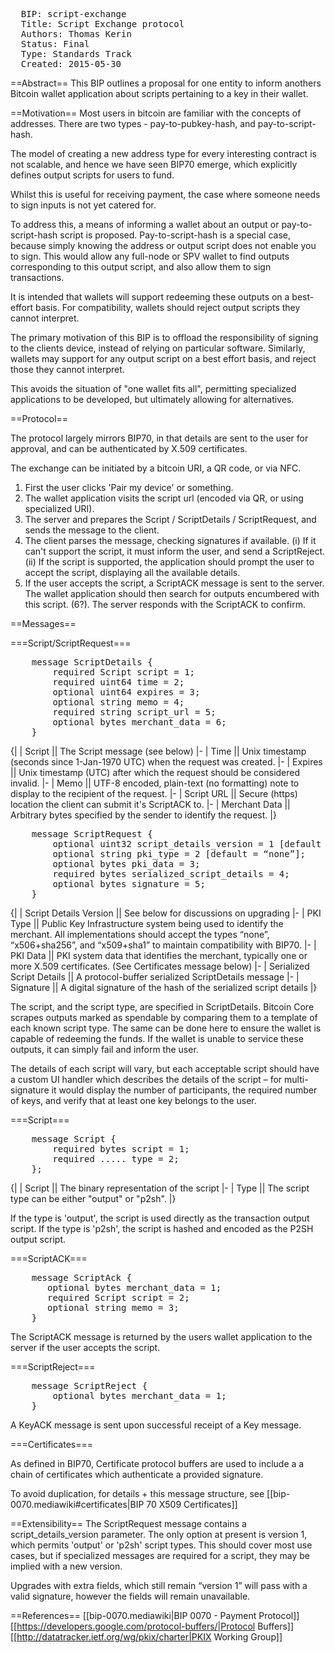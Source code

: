 <pre>
  BIP: script-exchange
  Title: Script Exchange protocol
  Authors: Thomas Kerin
  Status: Final
  Type: Standards Track
  Created: 2015-05-30
</pre>

==Abstract==
 This BIP outlines a proposal for one entity to inform anothers Bitcoin wallet 
 application about scripts pertaining to a key in their wallet. 
 
==Motivation==
 Most users in bitcoin are familiar with the concepts of addresses. There are
 two types - pay-to-pubkey-hash, and pay-to-script-hash.   
 
 The model of creating a new address type for every interesting contract is not
 scalable, and hence we have seen BIP70 emerge, which explicitly defines output
 scripts for users to fund. 
 
 Whilst this is useful for receiving payment, the case where someone needs to 
 sign inputs is not yet catered for. 
  
 To address this, a means of informing a wallet about an output or pay-to-script-hash 
 script is proposed. Pay-to-script-hash is a special case, because simply knowing
 the address or output script does not enable you to sign. This would allow any 
 full-node or SPV wallet to find outputs corresponding to this output script, 
 and also allow them to sign transactions. 
  
 It is intended that wallets will support redeeming these outputs on a best-effort
 basis. For compatibility, wallets should reject output scripts they cannot interpret.
 
 The primary motivation of this BIP is to offload the responsibility of signing 
 to the clients device, instead of relying on particular software. Similarly,
 wallets may support for any output script on a best effort basis, and reject
 those they cannot interpret.  
 
 This avoids the situation of "one wallet fits all", permitting specialized 
 applications to be developed, but ultimately allowing for alternatives. 
 
==Protocol==

The protocol largely mirrors BIP70, in that details are sent to the user for approval, and can be authenticated by X.509 certificates. 

The exchange can be initiated by a bitcoin URI, a QR code, or via NFC.  

1. First the user clicks 'Pair my device' or something. 
2. The wallet application visits the script url (encoded via QR, or using 
   specialized URI). 
3. The server and prepares the Script / ScriptDetails / ScriptRequest, and 
   sends the message to the client.
4. The client parses the message, checking signatures if available. 
   (i)  If it can't support the script, it must inform the user, and 
        send a ScriptReject. 
   (ii) If the script is supported, the application should prompt the 
        user to accept the script, displaying all the available details. 
5. If the user accepts the script, a ScriptACK message is sent to the server. 
   The wallet application should then search for outputs encumbered with this script.
(6?). The server responds with the ScriptACK to confirm. 

==Messages==

===Script/ScriptRequest===
<pre>
    message ScriptDetails {
        required Script script = 1;
        required uint64 time = 2;
        optional uint64 expires = 3;
        optional string memo = 4;
        required string script_url = 5;
        optional bytes merchant_data = 6;
    }
</pre>

{|
| Script        || The Script message (see below) 
|-
| Time          || Unix timestamp (seconds since 1-Jan-1970 UTC) when the request was created.
|-
| Expires       || Unix timestamp (UTC) after which the request should be considered invalid.
|-
| Memo          || UTF-8 encoded, plain-text (no formatting) note to display to the recipient of the request.
|- 
| Script URL    || Secure (https) location the client can submit it's ScriptACK to.
|-
| Merchant Data || Arbitrary bytes specified by the sender to identify the request.
|}

<pre>
    message ScriptRequest {
        optional uint32 script_details_version = 1 [default = 1];
        optional string pki_type = 2 [default = “none”];
        optional bytes pki_data = 3;
        required bytes serialized_script_details = 4;
        optional bytes signature = 5;
    }
</pre>

{|
| Script Details Version || See below for discussions on upgrading 
|-
| PKI Type || Public Key Infrastructure system being used to identify the merchant. All implementations should accept the types “none”, “x506+sha256”, and “x509+sha1” to maintain compatibility with BIP70.
|-
| PKI Data || PKI system data that identifies the merchant, typically one or more X.509 certificates. (See Certificates message below)
|-
| Serialized Script Details || A protocol-buffer serialized ScriptDetails message
|- 
| Signature || A digital signature of the hash of the serialized script details
|}

The script, and the script type, are specified in ScriptDetails. Bitcoin Core 
scrapes outputs marked as spendable by comparing them to a template of each 
known script type. The same can be done here to ensure the wallet is capable 
of redeeming the funds. If the wallet is unable to service these outputs, it 
can simply fail and inform the user. 

The details of each script will vary, but each acceptable script should have
 a custom UI handler which describes the details of the script – for 
 multi-signature it would display the number of participants, the required 
 number of keys, and verify that at least one key belongs to the user. 
 
===Script===
<pre>
    message Script {
        required bytes script = 1;
        required ..... type = 2;
    };
</pre>

{|
| Script || The binary representation of the script 
|-
| Type || The script type can be either "output" or "p2sh". 
|}

 If the type is 'output', the script is used directly as the transaction output
 script. If the type is 'p2sh', the script is hashed and encoded as the P2SH 
 output script. 

 
===ScriptACK===
<pre>
    message ScriptAck {
       optional bytes merchant_data = 1;
       required Script script = 2;
       optional string memo = 3;
    }
</pre>

 The ScriptACK message is returned by the users wallet application to the server 
 if the user accepts the script. 

===ScriptReject===
<pre>
    message ScriptReject {
        optional bytes merchant_data = 1;
    }
</pre>

A KeyACK message is sent upon successful receipt of a Key message. 

===Certificates===

 As defined in BIP70, Certificate protocol buffers are used to include a a chain
 of certificates which authenticate a provided signature. 

 To avoid duplication, for details + this message structure, see [[bip-0070.mediawiki#certificates|BIP 70 X509 Certificates]] 

==Extensibility==
 The ScriptRequest message contains a script_details_version parameter. The only option
 at present is version 1, which permits 'output' or 'p2sh' script types. This should
 cover most use cases, but if specialized messages are required for a script, they
 may be implied with a new version. 

 Upgrades with extra fields, which still remain “version 1” will pass with a valid
 signature, however the fields will remain unavailable. 

==References==
[[bip-0070.mediawiki|BIP 0070 - Payment Protocol]]
[[https://developers.google.com/protocol-buffers/|Protocol Buffers]]
[[http://datatracker.ietf.org/wg/pkix/charter|PKIX Working Group]]